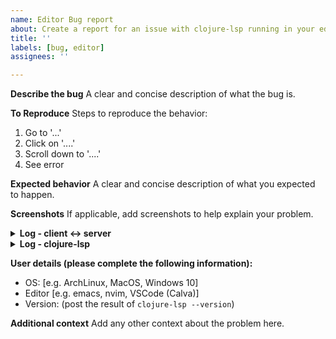 ```yaml
---
name: Editor Bug report
about: Create a report for an issue with clojure-lsp running in your editor
title: ''
labels: [bug, editor]
assignees: ''

---
```


**Describe the bug**
A clear and concise description of what the bug is.

**To Reproduce**
Steps to reproduce the behavior:
1. Go to '...'
2. Click on '....'
3. Scroll down to '....'
4. See error

**Expected behavior**
A clear and concise description of what you expected to happen.

**Screenshots**
If applicable, add screenshots to help explain your problem.

<!-- Fill the template below with the json request/response logs between the LS client (your editor plugin, like Calva, lsp-mode, nvim) and clojure-lsp. -->

<details>
 <summary><b>Log - client <-> server</b></summary>
<pre>
ADD JSON HERE
</pre>
</details>

<!-- Fill the template below with the content of the clojure-lsp log if any exceptions/relevant logs, check https://clojure-lsp.io/troubleshooting/#getting-server-log how to get it -->

<details>
 <summary><b>Log - clojure-lsp</b></summary>
<pre>
ADD HERE
</pre>
</details>

**User details (please complete the following information):**
 - OS: [e.g. ArchLinux, MacOS, Windows 10]
 - Editor [e.g. emacs, nvim, VSCode (Calva)]
 - Version: (post the result of `clojure-lsp --version`)

**Additional context**
Add any other context about the problem here.
